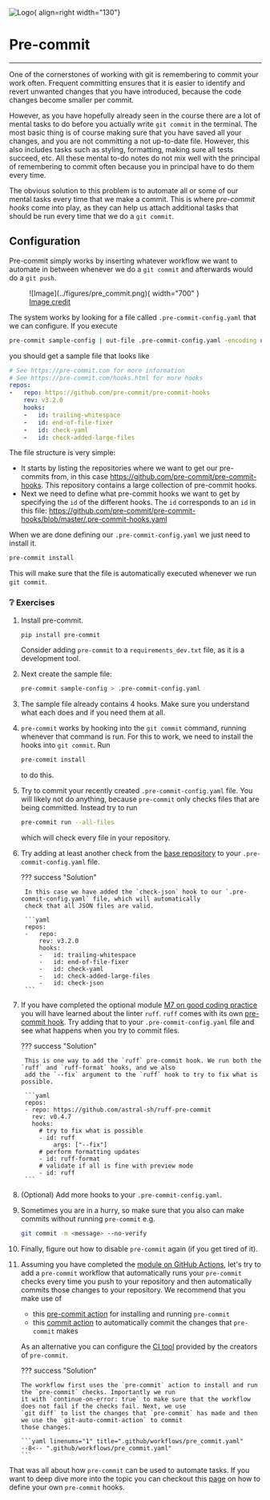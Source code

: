 ![Logo](../figures/icons/precommit.png){ align=right width="130"}

# Pre-commit

---

One of the cornerstones of working with git is remembering to commit your work often. Frequent committing ensures
that it is easier to identify and revert unwanted changes that you have introduced, because the code changes become
smaller per commit.

However, as you have hopefully already seen in the course there are a lot of mental tasks to do before you actually write
`git commit` in the terminal. The most basic thing is of course making sure that you have saved all your changes, and
you are not committing a not up-to-date file. However, this also includes tasks such as styling, formatting, making
sure all tests succeed, etc. All these mental to-do notes do not mix well with the principal of remembering to commit
often because you in principal have to do them every time.

The obvious solution to this problem is to automate all or some of our mental tasks every time that we make a commit. This
is where *pre-commit hooks* come into play, as they can help us attach additional tasks that should be run every time
that we do a `git commit`.

## Configuration

Pre-commit simply works by inserting whatever workflow we want to automate in between whenever we do a `git commit` and
afterwards would do a `git push`.

<figure markdown>
![Image](../figures/pre_commit.png){ width="700" }
<figcaption>
<a href="https://ljvmiranda921.github.io/notebook/2018/06/21/precommits-using-black-and-flake8/"> Image credit </a>
</figcaption>
</figure>

The system works by looking for a file called `.pre-commit-config.yaml` that we can configure. If you execute

```bash
pre-commit sample-config | out-file .pre-commit-config.yaml -encoding utf8
```

you should get a sample file that looks like

```yaml
# See https://pre-commit.com for more information
# See https://pre-commit.com/hooks.html for more hooks
repos:
-   repo: https://github.com/pre-commit/pre-commit-hooks
    rev: v3.2.0
    hooks:
    -   id: trailing-whitespace
    -   id: end-of-file-fixer
    -   id: check-yaml
    -   id: check-added-large-files
```

The file structure is very simple:

* It starts by listing the repositories where we want to get our pre-commits from, in this case
  <https://github.com/pre-commit/pre-commit-hooks>. This repository contains a large collection of pre-commit hooks.
* Next we need to define what pre-commit hooks we want to get by specifying the `id` of the different hooks.
  The `id` corresponds to an `id` in this file:
  <https://github.com/pre-commit/pre-commit-hooks/blob/master/.pre-commit-hooks.yaml>

When we are done defining our `.pre-commit-config.yaml` we just need to install it.

```bash
pre-commit install
```

This will make sure that the file is automatically executed whenever we run `git commit`.

### ❔ Exercises

1. Install pre-commit.

    ```bash
    pip install pre-commit
    ```

    Consider adding `pre-commit` to a `requirements_dev.txt` file, as it is a development tool.

2. Next create the sample file:

    ```bash
    pre-commit sample-config > .pre-commit-config.yaml
    ```

3. The sample file already contains 4 hooks. Make sure you understand what each does and if you need them at all.

4. `pre-commit` works by hooking into the `git commit` command, running whenever that command is run. For this to work,
    we need to install the hooks into `git commit`. Run

    ```bash
    pre-commit install
    ```

    to do this.

5. Try to commit your recently created `.pre-commit-config.yaml` file. You will likely not do anything, because
    `pre-commit` only checks files that are being committed. Instead try to run

    ```bash
    pre-commit run --all-files
    ```

    which will check every file in your repository.

6. Try adding at least another check from the [base repository](https://github.com/pre-commit/pre-commit-hooks) to your
    `.pre-commit-config.yaml` file.

    ??? success "Solution"

        In this case we have added the `check-json` hook to our `.pre-commit-config.yaml` file, which will automatically
        check that all JSON files are valid.

        ```yaml
        repos:
        -   repo:
            rev: v3.2.0
            hooks:
            -   id: trailing-whitespace
            -   id: end-of-file-fixer
            -   id: check-yaml
            -   id: check-added-large-files
            -   id: check-json
        ```

7. If you have completed the optional module
    [M7 on good coding practice](../s2_organisation_and_version_control/good_coding_practice.md) you will have learned
    about the linter `ruff`. `ruff` comes with its own [pre-commit hook](https://github.com/astral-sh/ruff-pre-commit).
    Try adding that to your `.pre-commit-config.yaml` file and see what happens when you try to commit files.

    ??? success "Solution"

        This is one way to add the `ruff` pre-commit hook. We run both the `ruff` and `ruff-format` hooks, and we also
        add the `--fix` argument to the `ruff` hook to try to fix what is possible.

        ```yaml
        repos:
        - repo: https://github.com/astral-sh/ruff-pre-commit
          rev: v0.4.7
          hooks:
            # try to fix what is possible
            - id: ruff
                args: ["--fix"]
            # perform formatting updates
            - id: ruff-format
            # validate if all is fine with preview mode
            - id: ruff
        ```

8. (Optional) Add more hooks to your `.pre-commit-config.yaml`.

9. Sometimes you are in a hurry, so make sure that you also can make commits without running `pre-commit` e.g.

    ```bash
    git commit -m <message> --no-verify
    ```

10. Finally, figure out how to disable `pre-commit` again (if you get tired of it).

11. Assuming you have completed the [module on GitHub Actions](github_actions.md), let's try to add a
    `pre-commit` workflow that automatically runs your `pre-commit` checks every time you push to your repository and
    then automatically commits those changes to your repository. We recommend that you make use of

    * this [pre-commit action](https://github.com/pre-commit/action) for installing and running `pre-commit`
    * this [commit action](https://github.com/stefanzweifel/git-auto-commit-action) to automatically commit the
      changes that `pre-commit` makes

    As an alternative you can configure the [CI tool](https://pre-commit.ci/) provided by the creators of `pre-commit`.

    ??? success "Solution"

        The workflow first uses the `pre-commit` action to install and run the `pre-commit` checks. Importantly we run
        it with `continue-on-error: true` to make sure that the workflow does not fail if the checks fail. Next, we use
        `git diff` to list the changes that `pre-commit` has made and then we use the `git-auto-commit-action` to commit
        those changes.

        ```yaml linenums="1" title=".github/workflows/pre_commit.yaml"
        --8<-- ".github/workflows/pre_commit.yaml"
        ```

That was all about how `pre-commit` can be used to automate tasks. If you want to deep dive more into the topic you
can checkout this [page](https://pre-commit.com/#python) on how to define your own `pre-commit` hooks.
